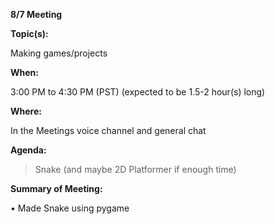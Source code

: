 __**8/7 Meeting**__

__**Topic(s):**__

Making games/projects

__**When:**__

3:00 PM to 4:30 PM (PST) (expected to be 1.5-2 hour(s) long)

__**Where:**__

In the Meetings voice channel and general chat

__**Agenda:**__

> Snake (and maybe 2D Platformer if enough time)

__**Summary of Meeting:**__

• Made Snake using pygame
